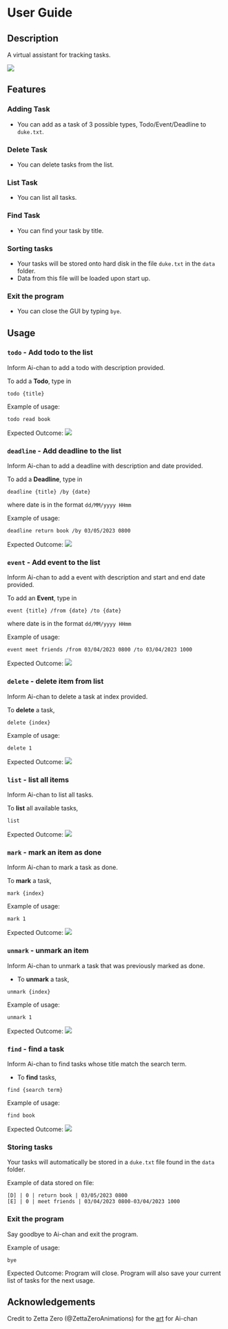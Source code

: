 # User Guide

## Description
A virtual assistant for tracking tasks.

![](Ui.png)

## Features
### Adding Task
- You can add as a task of 3 possible types, Todo/Event/Deadline to `duke.txt`.

### Delete Task
- You can delete tasks from the list.

### List Task
- You can list all tasks.

### Find Task
- You can find your task by title.

### Sorting tasks
- Your tasks will be stored onto hard disk in the file `duke.txt` in the `data` folder. 
- Data from this file will be loaded upon start up.

### Exit the program
- You can close the GUI by typing `bye`.

## Usage
### `todo` - Add todo to the list
Inform Ai-chan to add a todo with description provided.

To add a **Todo**, type in 
```
todo {title}
```
Example of usage:
```
todo read book
```
Expected Outcome:
![](Ui.png)


### `deadline` - Add deadline to the list
Inform Ai-chan to add a deadline with description and date provided.

To add a **Deadline**, type in 
```
deadline {title} /by {date}
```
where date is in the format `dd/MM/yyyy HHmm`

Example of usage:
```
deadline return book /by 03/05/2023 0800
```

Expected Outcome:
![](deadline.png)


### `event` - Add event to the list
Inform Ai-chan to add a event with description and start and end date provided.

To add an **Event**, type in 
```
event {title} /from {date} /to {date}
```
where date is in the format `dd/MM/yyyy HHmm`

Example of usage:
```
event meet friends /from 03/04/2023 0800 /to 03/04/2023 1000
```

Expected Outcome:
![](event.png)

### `delete` - delete item from list
Inform Ai-chan to delete a task at index provided.

To **delete** a task, 
```
delete {index}
```
Example of usage:
```
delete 1
```

Expected Outcome:
![](delete.png)

### `list` - list all items
Inform Ai-chan to list all tasks.

To **list** all available tasks,
```
list 
```

Expected Outcome:
![](list.png)

### `mark` - mark an item as done
Inform Ai-chan to mark a task as done.

To **mark** a task, 
```
mark {index}
```
Example of usage:
```
mark 1
```

Expected Outcome:
![](mark.png)

### `unmark` - unmark an item 
Inform Ai-chan to unmark a task that was previously marked as done.

- To **unmark** a task, 
```
unmark {index}
```
Example of usage:
```
unmark 1
```

Expected Outcome:
![](unmark.png)

### `find` - find a task
Inform Ai-chan to find tasks whose title match the search term.

- To **find** tasks, 
```
find {search term}
```
Example of usage:
```
find book
```

Expected Outcome:
![](find.png)

### Storing tasks
Your tasks will automatically be stored in a `duke.txt` file found in the `data` folder.

Example of data stored on file:
```
[D] | 0 | return book | 03/05/2023 0800
[E] | 0 | meet friends | 03/04/2023 0800-03/04/2023 1000

```

### Exit the program
Say goodbye to Ai-chan and exit the program.

Example of usage:
```
bye
```

Expected Outcome:
Program will close.
Program will also save your current list of tasks for the next usage.

## Acknowledgements
Credit to Zetta Zero (@ZettaZeroAnimations) for the [art](https://www.youtube.com/watch?v=1A5lRjr4bDg&ab_channel=ZettaZero) for Ai-chan
